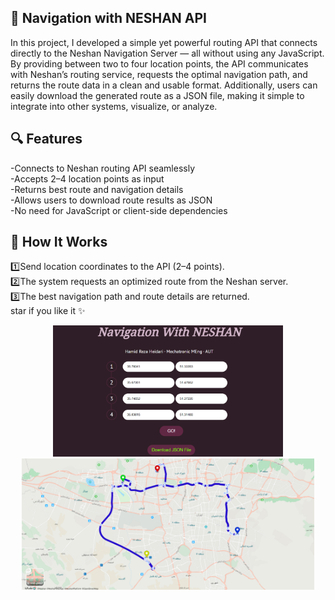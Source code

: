 ## 🚗 Navigation with NESHAN API

In this project, I developed a simple yet powerful routing API that connects directly to the Neshan Navigation Server — all without using any JavaScript.
By providing between two to four location points, the API communicates with Neshan’s routing service, requests the optimal navigation path, and returns the route data in a clean and usable format.
Additionally, users can easily download the generated route as a JSON file, making it simple to integrate into other systems, visualize, or analyze.

## 🔍 Features

-Connects to Neshan routing API seamlessly        
-Accepts 2–4 location points as input            
-Returns best route and navigation details             
-Allows users to download route results as JSON           
-No need for JavaScript or client-side dependencies       


## 🚀 How It Works

1️⃣Send location coordinates to the API (2–4 points).        
2️⃣The system requests an optimized route from the Neshan server.       
3️⃣The best navigation path and route details are returned.         
star if you like it ✨
  <br />

<p align="center">
  <img title="Fig1" height="210" src="images/Figure_1.png">
  <br />
  <img title="Fig2" height="210" src="images/Figure_2.png">
  <br />
</p>



